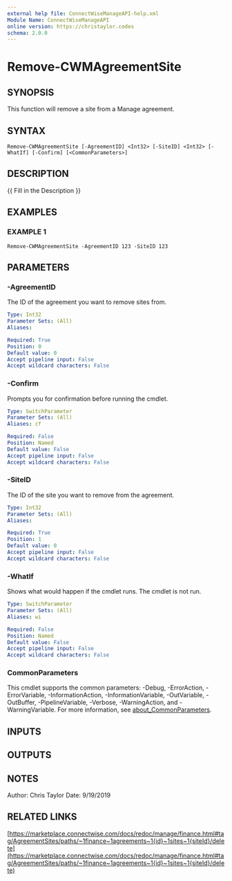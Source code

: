 ```yaml
---
external help file: ConnectWiseManageAPI-help.xml
Module Name: ConnectWiseManageAPI
online version: https://christaylor.codes
schema: 2.0.0
---
```


# Remove-CWMAgreementSite

## SYNOPSIS
This function will remove a site from a Manage agreement.

## SYNTAX

```
Remove-CWMAgreementSite [-AgreementID] <Int32> [-SiteID] <Int32> [-WhatIf] [-Confirm] [<CommonParameters>]
```

## DESCRIPTION
{{ Fill in the Description }}

## EXAMPLES

### EXAMPLE 1
```
Remove-CWMAgreementSite -AgreementID 123 -SiteID 123
```

## PARAMETERS

### -AgreementID
The ID of the agreement you want to remove sites from.

```yaml
Type: Int32
Parameter Sets: (All)
Aliases:

Required: True
Position: 0
Default value: 0
Accept pipeline input: False
Accept wildcard characters: False
```

### -Confirm
Prompts you for confirmation before running the cmdlet.

```yaml
Type: SwitchParameter
Parameter Sets: (All)
Aliases: cf

Required: False
Position: Named
Default value: False
Accept pipeline input: False
Accept wildcard characters: False
```

### -SiteID
The ID of the site you want to remove from the agreement.

```yaml
Type: Int32
Parameter Sets: (All)
Aliases:

Required: True
Position: 1
Default value: 0
Accept pipeline input: False
Accept wildcard characters: False
```

### -WhatIf
Shows what would happen if the cmdlet runs.
The cmdlet is not run.

```yaml
Type: SwitchParameter
Parameter Sets: (All)
Aliases: wi

Required: False
Position: Named
Default value: False
Accept pipeline input: False
Accept wildcard characters: False
```

### CommonParameters
This cmdlet supports the common parameters: -Debug, -ErrorAction, -ErrorVariable, -InformationAction, -InformationVariable, -OutVariable, -OutBuffer, -PipelineVariable, -Verbose, -WarningAction, and -WarningVariable. For more information, see [about_CommonParameters](http://go.microsoft.com/fwlink/?LinkID=113216).

## INPUTS

## OUTPUTS

## NOTES
Author: Chris Taylor Date: 9/19/2019

## RELATED LINKS

[https://marketplace.connectwise.com/docs/redoc/manage/finance.html#tag/AgreementSites/paths/~1finance~1agreements~1{id}~1sites~1{siteId}/delete](https://marketplace.connectwise.com/docs/redoc/manage/finance.html#tag/AgreementSites/paths/~1finance~1agreements~1{id}~1sites~1{siteId}/delete)

